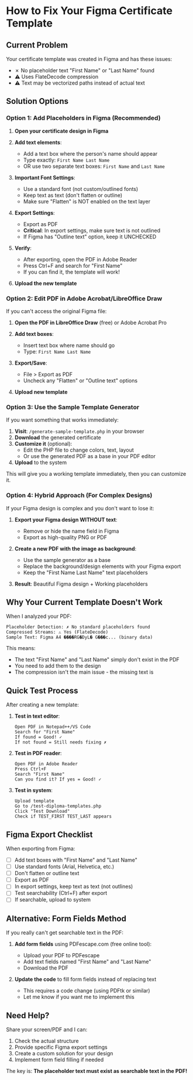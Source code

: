 # How to Fix Your Figma Certificate Template

## Current Problem

Your certificate template was created in Figma and has these issues:
- ✗ No placeholder text "First Name" or "Last Name" found
- ⚠ Uses FlateDecode compression
- ⚠ Text may be vectorized paths instead of actual text

## Solution Options

### Option 1: Add Placeholders in Figma (Recommended)

1. **Open your certificate design in Figma**

2. **Add text elements**:
   - Add a text box where the person's name should appear
   - Type exactly: `First Name Last Name`
   - OR use two separate text boxes: `First Name` and `Last Name`

3. **Important Font Settings**:
   - Use a standard font (not custom/outlined fonts)
   - Keep text as text (don't flatten or outline)
   - Make sure "Flatten" is NOT enabled on the text layer

4. **Export Settings**:
   - Export as PDF
   - **Critical**: In export settings, make sure text is not outlined
   - If Figma has "Outline text" option, keep it UNCHECKED

5. **Verify**:
   - After exporting, open the PDF in Adobe Reader
   - Press Ctrl+F and search for "First Name"
   - If you can find it, the template will work!

6. **Upload the new template**

### Option 2: Edit PDF in Adobe Acrobat/LibreOffice Draw

If you can't access the original Figma file:

1. **Open the PDF in LibreOffice Draw** (free) or Adobe Acrobat Pro
   
2. **Add text boxes**:
   - Insert text box where name should go
   - Type: `First Name Last Name`

3. **Export/Save**:
   - File > Export as PDF
   - Uncheck any "Flatten" or "Outline text" options

4. **Upload new template**

### Option 3: Use the Sample Template Generator

If you want something that works immediately:

1. **Visit**: `/generate-sample-template.php` in your browser
2. **Download** the generated certificate
3. **Customize it** (optional):
   - Edit the PHP file to change colors, text, layout
   - Or use the generated PDF as a base in your PDF editor
4. **Upload** to the system

This will give you a working template immediately, then you can customize it.

### Option 4: Hybrid Approach (For Complex Designs)

If your Figma design is complex and you don't want to lose it:

1. **Export your Figma design WITHOUT text**:
   - Remove or hide the name field in Figma
   - Export as high-quality PNG or PDF

2. **Create a new PDF with the image as background**:
   - Use the sample generator as a base
   - Replace the background/design elements with your Figma export
   - Keep the "First Name Last Name" text placeholders

3. **Result**: Beautiful Figma design + Working placeholders

## Why Your Current Template Doesn't Work

When I analyzed your PDF:
```
Placeholder Detection: ✗ No standard placeholders found
Compressed Streams: ⚠ Yes (FlateDecode)
Sample Text: Figma A4 ����RG�DyL� G���c... (binary data)
```

This means:
- The text "First Name" and "Last Name" simply don't exist in the PDF
- You need to add them to the design
- The compression isn't the main issue - the missing text is

## Quick Test Process

After creating a new template:

1. **Test in text editor**:
   ```
   Open PDF in Notepad++/VS Code
   Search for "First Name"
   If found = Good! ✓
   If not found = Still needs fixing ✗
   ```

2. **Test in PDF reader**:
   ```
   Open PDF in Adobe Reader
   Press Ctrl+F
   Search "First Name"
   Can you find it? If yes = Good! ✓
   ```

3. **Test in system**:
   ```
   Upload template
   Go to /test-diploma-templates.php
   Click "Test Download"
   Check if TEST_FIRST TEST_LAST appears
   ```

## Figma Export Checklist

When exporting from Figma:

- [ ] Add text boxes with "First Name" and "Last Name"
- [ ] Use standard fonts (Arial, Helvetica, etc.)
- [ ] Don't flatten or outline text
- [ ] Export as PDF
- [ ] In export settings, keep text as text (not outlines)
- [ ] Test searchability (Ctrl+F) after export
- [ ] If searchable, upload to system

## Alternative: Form Fields Method

If you really can't get searchable text in the PDF:

1. **Add form fields** using PDFescape.com (free online tool):
   - Upload your PDF to PDFescape
   - Add text fields named "First Name" and "Last Name"
   - Download the PDF

2. **Update the code** to fill form fields instead of replacing text
   - This requires a code change (using PDFtk or similar)
   - Let me know if you want me to implement this

## Need Help?

Share your screen/PDF and I can:
1. Check the actual structure
2. Provide specific Figma export settings
3. Create a custom solution for your design
4. Implement form field filling if needed

The key is: **The placeholder text must exist as searchable text in the PDF!**
